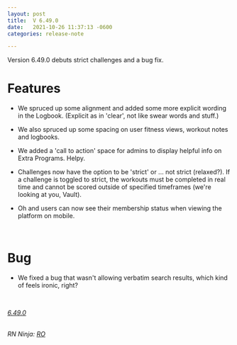 ```yaml
---
layout: post
title:  V 6.49.0
date:   2021-10-26 11:37:13 -0600
categories: release-note

---
```

Version 6.49.0 debuts strict challenges and a bug fix. 

# Features
 
- We spruced up some alignment and added some more explicit wording in the Logbook. (Explicit as in 'clear', not like swear words and stuff.)

- We also spruced up some spacing on user fitness views, workout notes and logbooks. 

- We added a 'call to action' space for admins to display helpful info on Extra Programs. Helpy. 

- Challenges now have the option to be 'strict' or ... not strict (relaxed?). If a challenge is toggled to strict, the workouts must be completed in real time and cannot be scored outside of specified timeframes (we're looking at you, Vault). 

- Oh and users can now see their membership status when viewing the platform on mobile. 

<br/>

# Bug

- We fixed a bug that wasn't allowing verbatim search results, which kind of feels ironic, right? 


<br/>


*[6.49.0](https://github.com/streetparking/my-streetparking/releases/tag/v6.49.0)*
<br/>
<br/>

_RN Ninja: [RO](https://github.com/robyanna)_
 
 
 